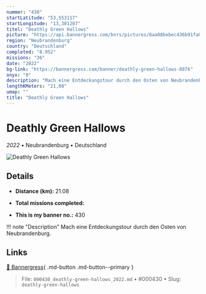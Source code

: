 ```yaml
---
nummer: "430"
startLatitude: "53,553117"
startLongitude: "13,301207"
titel: "Deathly Green Hallows"
picture: "https://api.bannergress.com/bnrs/pictures/8aa08bebec436b91fa019ecee5ac6957"
region: "Neubrandenburg"
country: "Deutschland"
completed: "8.952"
missions: "36"
date: "2022"
bg-link: "https://bannergress.com/banner/deathly-green-hallows-8876"
onyx: "0"
description: "Mach eine Entdeckungstour durch den Osten von Neubrandenburg."
lengthKMeters: "21,08"
umap: ""
title: "Deathly Green Hallows"
---
```

# Deathly Green Hallows

*2022* • Neubrandenburg • Deutschland

![Deathly Green Hallows](https://api.bannergress.com/bnrs/pictures/8aa08bebec436b91fa019ecee5ac6957)

## Details
- **Distance (km):** 21.08

- **Total missions completed:** 
- **This is my banner no.:** 430


!!! note "Description"
    Mach eine Entdeckungstour durch den Osten von Neubrandenburg.



## Links
[🔗 Bannergress](https://bannergress.com/banner/deathly-green-hallows-8876){ .md-button .md-button--primary }



> File: `000430_deathly-green-hallows_2022.md` • #000430 • Slug: `deathly-green-hallows`
